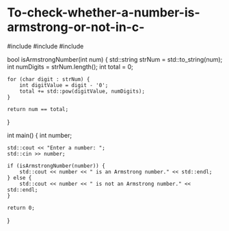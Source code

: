 # To-check-whether-a-number-is-armstrong-or-not-in-c-
#include <iostream>
#include <cmath>
#include <string>

bool isArmstrongNumber(int num) {
    std::string strNum = std::to_string(num);
    int numDigits = strNum.length();
    int total = 0;

    for (char digit : strNum) {
        int digitValue = digit - '0';
        total += std::pow(digitValue, numDigits);
    }

    return num == total;
}

int main() {
    int number;
    
    std::cout << "Enter a number: ";
    std::cin >> number;

    if (isArmstrongNumber(number)) {
        std::cout << number << " is an Armstrong number." << std::endl;
    } else {
        std::cout << number << " is not an Armstrong number." << std::endl;
    }

    return 0;
}
